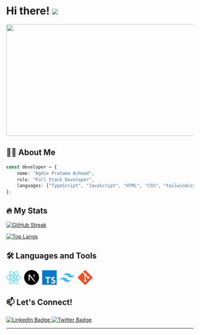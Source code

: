 # Hi there! <img src="https://media.giphy.com/media/hvRJCLFzcasrR4ia7z/giphy.gif" width="30px"/>

<div align="center">
  <img src="https://media.giphy.com/media/dWesBcTLavkZuG35MI/giphy.gif" width="600" height="300"/>
</div>

## 👨‍💻 About Me
```typescript
const developer = {
    name: "Agdie Pratama Achmad",
    role: "Full Stack Developer",
    languages: ["TypeScript", "JavaScript", "HTML", "CSS", "tailwindcss", "PHP", "lua", "python"],
};
```

## 🔥 My Stats
[![GitHub Streak](https://github-readme-streak-stats.herokuapp.com/?user=tamadev-99&theme=dark&background=000000)](https://git.io/streak-stats)

[![Top Langs](https://github-readme-stats.vercel.app/api/top-languages/?username=tamadev-99&layout=compact&theme=vision-friendly-dark)](https://github.com/anuraghazra/github-readme-stats)

## 🛠️ Languages and Tools
<div>
  <img src="https://github.com/devicons/devicon/blob/master/icons/react/react-original.svg" title="React" alt="React" width="40" height="40"/>&nbsp;
  <img src="https://github.com/devicons/devicon/blob/master/icons/nextjs/nextjs-original.svg" title="Next.js" alt="Next.js" width="40" height="40"/>&nbsp;
  <img src="https://github.com/devicons/devicon/blob/master/icons/typescript/typescript-original.svg" title="TypeScript" alt="TypeScript" width="40" height="40"/>&nbsp;
  <img src="https://github.com/devicons/devicon/blob/master/icons/tailwindcss/tailwindcss-plain.svg" title="TailwindCSS" alt="TailwindCSS" width="40" height="40"/>&nbsp;
  <img src="https://github.com/devicons/devicon/blob/master/icons/git/git-original.svg" title="Git" alt="Git" width="40" height="40"/>
</div>

## 📫 Let's Connect!
<div id="badges">
  <a href="https://www.linkedin.com/in/agdiepratama">
    <img src="https://img.shields.io/badge/LinkedIn-blue?style=for-the-badge&logo=linkedin&logoColor=white" alt="LinkedIn Badge"/>
  </a>
  <a href="https://www.instagram.com/agdie.pratama">
    <img src="https://img.shields.io/badge/Instagram-blue?style=for-the-badge&logo=twitter&logoColor=white" alt="Twitter Badge"/>
  </a>
</div>

---
<div align="center">
  <img src="https://komarev.com/ghpvc/?username=tamadev-99&style=flat-square&color=blue" alt=""/>
</div>
